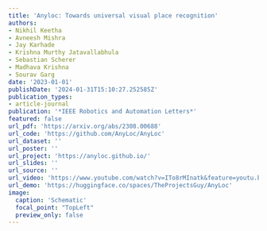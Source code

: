 ```yaml
---
title: 'Anyloc: Towards universal visual place recognition'
authors:
- Nikhil Keetha
- Avneesh Mishra
- Jay Karhade
- Krishna Murthy Jatavallabhula
- Sebastian Scherer
- Madhava Krishna
- Sourav Garg
date: '2023-01-01'
publishDate: '2024-01-31T15:10:27.252585Z'
publication_types:
- article-journal
publication: '*IEEE Robotics and Automation Letters*'
featured: false
url_pdf: 'https://arxiv.org/abs/2308.00688'
url_code: 'https://github.com/AnyLoc/AnyLoc'
url_dataset: ''
url_poster: ''
url_project: 'https://anyloc.github.io/'
url_slides: ''
url_source: ''
url_video: 'https://www.youtube.com/watch?v=ITo8rMInatk&feature=youtu.be'
url_demo: 'https://huggingface.co/spaces/TheProjectsGuy/AnyLoc'
image:
  caption: 'Schematic'
  focal_point: "TopLeft"
  preview_only: false
---
```

